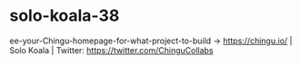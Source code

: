 # solo-koala-38
ee-your-Chingu-homepage-for-what-project-to-build -> https://chingu.io/ | Solo Koala | Twitter: https://twitter.com/ChinguCollabs
